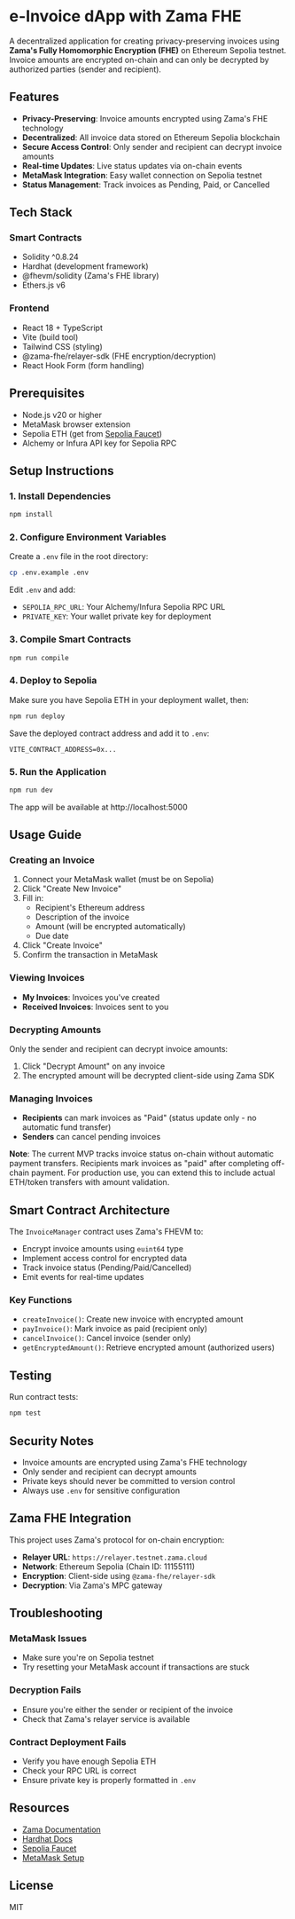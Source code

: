 # e-Invoice dApp with Zama FHE

A decentralized application for creating privacy-preserving invoices using **Zama's Fully Homomorphic Encryption (FHE)** on Ethereum Sepolia testnet. Invoice amounts are encrypted on-chain and can only be decrypted by authorized parties (sender and recipient).

## Features

- **Privacy-Preserving**: Invoice amounts encrypted using Zama's FHE technology
- **Decentralized**: All invoice data stored on Ethereum Sepolia blockchain
- **Secure Access Control**: Only sender and recipient can decrypt invoice amounts
- **Real-time Updates**: Live status updates via on-chain events
- **MetaMask Integration**: Easy wallet connection on Sepolia testnet
- **Status Management**: Track invoices as Pending, Paid, or Cancelled

## Tech Stack

### Smart Contracts
- Solidity ^0.8.24
- Hardhat (development framework)
- @fhevm/solidity (Zama's FHE library)
- Ethers.js v6

### Frontend
- React 18 + TypeScript
- Vite (build tool)
- Tailwind CSS (styling)
- @zama-fhe/relayer-sdk (FHE encryption/decryption)
- React Hook Form (form handling)

## Prerequisites

- Node.js v20 or higher
- MetaMask browser extension
- Sepolia ETH (get from [Sepolia Faucet](https://sepoliafaucet.com/))
- Alchemy or Infura API key for Sepolia RPC

## Setup Instructions

### 1. Install Dependencies

```bash
npm install
```

### 2. Configure Environment Variables

Create a `.env` file in the root directory:

```bash
cp .env.example .env
```

Edit `.env` and add:
- `SEPOLIA_RPC_URL`: Your Alchemy/Infura Sepolia RPC URL
- `PRIVATE_KEY`: Your wallet private key for deployment

### 3. Compile Smart Contracts

```bash
npm run compile
```

### 4. Deploy to Sepolia

Make sure you have Sepolia ETH in your deployment wallet, then:

```bash
npm run deploy
```

Save the deployed contract address and add it to `.env`:

```
VITE_CONTRACT_ADDRESS=0x...
```

### 5. Run the Application

```bash
npm run dev
```

The app will be available at http://localhost:5000

## Usage Guide

### Creating an Invoice

1. Connect your MetaMask wallet (must be on Sepolia)
2. Click "Create New Invoice"
3. Fill in:
   - Recipient's Ethereum address
   - Description of the invoice
   - Amount (will be encrypted automatically)
   - Due date
4. Click "Create Invoice"
5. Confirm the transaction in MetaMask

### Viewing Invoices

- **My Invoices**: Invoices you've created
- **Received Invoices**: Invoices sent to you

### Decrypting Amounts

Only the sender and recipient can decrypt invoice amounts:
1. Click "Decrypt Amount" on any invoice
2. The encrypted amount will be decrypted client-side using Zama SDK

### Managing Invoices

- **Recipients** can mark invoices as "Paid" (status update only - no automatic fund transfer)
- **Senders** can cancel pending invoices

**Note**: The current MVP tracks invoice status on-chain without automatic payment transfers. Recipients mark invoices as "paid" after completing off-chain payment. For production use, you can extend this to include actual ETH/token transfers with amount validation.

## Smart Contract Architecture

The `InvoiceManager` contract uses Zama's FHEVM to:
- Encrypt invoice amounts using `euint64` type
- Implement access control for encrypted data
- Track invoice status (Pending/Paid/Cancelled)
- Emit events for real-time updates

### Key Functions

- `createInvoice()`: Create new invoice with encrypted amount
- `payInvoice()`: Mark invoice as paid (recipient only)
- `cancelInvoice()`: Cancel invoice (sender only)
- `getEncryptedAmount()`: Retrieve encrypted amount (authorized users)

## Testing

Run contract tests:

```bash
npm test
```

## Security Notes

- Invoice amounts are encrypted using Zama's FHE technology
- Only sender and recipient can decrypt amounts
- Private keys should never be committed to version control
- Always use `.env` for sensitive configuration

## Zama FHE Integration

This project uses Zama's protocol for on-chain encryption:

- **Relayer URL**: `https://relayer.testnet.zama.cloud`
- **Network**: Ethereum Sepolia (Chain ID: 11155111)
- **Encryption**: Client-side using `@zama-fhe/relayer-sdk`
- **Decryption**: Via Zama's MPC gateway

## Troubleshooting

### MetaMask Issues
- Make sure you're on Sepolia testnet
- Try resetting your MetaMask account if transactions are stuck

### Decryption Fails
- Ensure you're either the sender or recipient of the invoice
- Check that Zama's relayer service is available

### Contract Deployment Fails
- Verify you have enough Sepolia ETH
- Check your RPC URL is correct
- Ensure private key is properly formatted in `.env`

## Resources

- [Zama Documentation](https://docs.zama.ai/protocol)
- [Hardhat Docs](https://hardhat.org/docs)
- [Sepolia Faucet](https://sepoliafaucet.com/)
- [MetaMask Setup](https://metamask.io/download/)

## License

MIT
